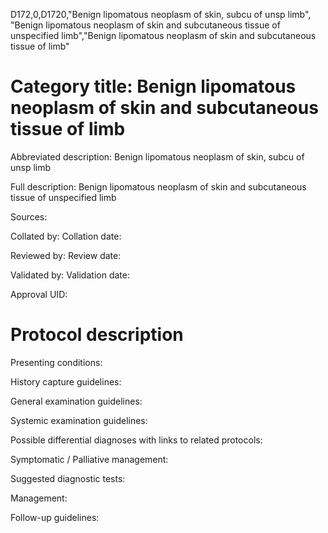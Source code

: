 D172,0,D1720,"Benign lipomatous neoplasm of skin, subcu of unsp limb", "Benign lipomatous neoplasm of skin and subcutaneous tissue of unspecified limb","Benign lipomatous neoplasm of skin and subcutaneous tissue of limb"
# Category title: Benign lipomatous neoplasm of skin and subcutaneous tissue of limb

Abbreviated description: Benign lipomatous neoplasm of skin, subcu of unsp limb

Full description: Benign lipomatous neoplasm of skin and subcutaneous tissue of unspecified limb

Sources:

Collated by:
Collation date:

Reviewed by:
Review date:

Validated by:
Validation date:

Approval UID:

# Protocol description

Presenting conditions:

History capture guidelines:

General examination guidelines:

Systemic examination guidelines:

Possible differential diagnoses with links to related protocols:

Symptomatic / Palliative management:

Suggested diagnostic tests:

Management:

Follow-up guidelines:
